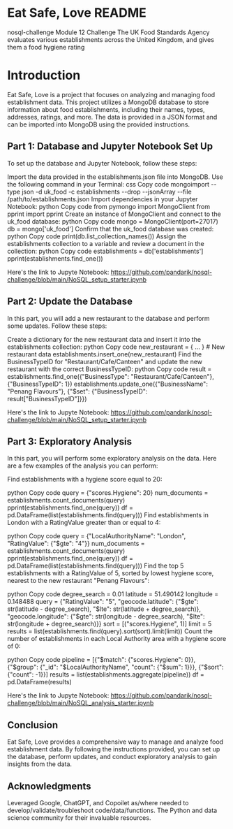 #  Eat Safe, Love  README
nosql-challenge Module 12 Challenge
The UK Food Standards Agency evaluates various establishments across the United Kingdom, and gives them a food hygiene rating

# Introduction
Eat Safe, Love is a project that focuses on analyzing and managing food establishment data. This project utilizes a MongoDB database to store information about food establishments, including their names, types, addresses, ratings, and more. The data is provided in a JSON format and can be imported into MongoDB using the provided instructions.

## Part 1: Database and Jupyter Notebook Set Up
To set up the database and Jupyter Notebook, follow these steps:

Import the data provided in the establishments.json file into MongoDB. Use the following command in your Terminal:
css
Copy code
mongoimport --type json -d uk_food -c establishments --drop --jsonArray --file /path/to/establishments.json
Import dependencies in your Jupyter Notebook:
python
Copy code
from pymongo import MongoClient
from pprint import pprint
Create an instance of MongoClient and connect to the uk_food database:
python
Copy code
mongo = MongoClient(port=27017)
db = mongo['uk_food']
Confirm that the uk_food database was created:
python
Copy code
print(db.list_collection_names())
Assign the establishments collection to a variable and review a document in the collection:
python
Copy code
establishments = db['establishments']
pprint(establishments.find_one())

Here's the link to Jupyte Notebook: 
https://github.com/pandarik/nosql-challenge/blob/main/NoSQL_setup_starter.ipynb


## Part 2: Update the Database
In this part, you will add a new restaurant to the database and perform some updates. Follow these steps:

Create a dictionary for the new restaurant data and insert it into the establishments collection:
python
Copy code
new_restaurant = { ... }  # New restaurant data
establishments.insert_one(new_restaurant)
Find the BusinessTypeID for "Restaurant/Cafe/Canteen" and update the new restaurant with the correct BusinessTypeID:
python
Copy code
result = establishments.find_one({"BusinessType": "Restaurant/Cafe/Canteen"}, {"BusinessTypeID": 1})
establishments.update_one({"BusinessName": "Penang Flavours"}, {"$set": {"BusinessTypeID": result["BusinessTypeID"]}})

Here's the link to Jupyte Notebook: 
https://github.com/pandarik/nosql-challenge/blob/main/NoSQL_setup_starter.ipynb



## Part 3: Exploratory Analysis
In this part, you will perform some exploratory analysis on the data. Here are a few examples of the analysis you can perform:

Find establishments with a hygiene score equal to 20:

python
Copy code
query = {"scores.Hygiene": 20}
num_documents = establishments.count_documents(query)
pprint(establishments.find_one(query))
df = pd.DataFrame(list(establishments.find(query)))
Find establishments in London with a RatingValue greater than or equal to 4:

python
Copy code
query = {"LocalAuthorityName": "London", "RatingValue": {"$gte": "4"}}
num_documents = establishments.count_documents(query)
pprint(establishments.find_one(query))
df = pd.DataFrame(list(establishments.find(query)))
Find the top 5 establishments with a RatingValue of 5, sorted by lowest hygiene score, nearest to the new restaurant "Penang Flavours":

python
Copy code
degree_search = 0.01
latitude = 51.490142
longitude = 0.148488
query = {"RatingValue": "5", "geocode.latitude": {"$gte": str(latitude - degree_search), "$lte": str(latitude + degree_search)}, "geocode.longitude": {"$gte": str(longitude - degree_search), "$lte": str(longitude + degree_search)}}
sort = [("scores.Hygiene", 1)]
limit = 5
results = list(establishments.find(query).sort(sort).limit(limit))
Count the number of establishments in each Local Authority area with a hygiene score of 0:

python
Copy code
pipeline = [{"$match": {"scores.Hygiene": 0}}, {"$group": {"_id": "$LocalAuthorityName", "count": {"$sum": 1}}}, {"$sort": {"count": -1}}]
results = list(establishments.aggregate(pipeline))
df = pd.DataFrame(results)

Here's the link to Jupyte Notebook: 
https://github.com/pandarik/nosql-challenge/blob/main/NoSQL_analysis_starter.ipynb


## Conclusion
Eat Safe, Love provides a comprehensive way to manage and analyze food establishment data. By following the instructions provided, you can set up the database, perform updates, and conduct exploratory analysis to gain insights from the data.

## Acknowledgments
Leveraged Google, ChatGPT, and Copoilet as/where needed to develop/validate/troubleshoot code/data/functions. The Python and data science community for their invaluable resources.
